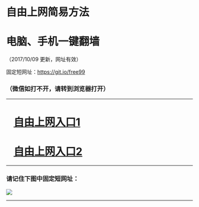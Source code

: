 ﻿# 自由上网简易方法

# 电脑、手机一键翻墙

（2017/10/09 更新，网址有效）

固定短网址：https://git.io/free99

### （微信如打不开，请转到浏览器打开）


***





# &nbsp;&nbsp; <a href="http://ft1019222292.fwq-tz-1001.info/fwqtz01.html?t=100900125910 " target="_blank">自由上网入口1</a>
# &nbsp;&nbsp; <a href="http://ft163877054.fwq-tz-1002.info/fwqtz02.html?t=10090015788 " target="_blank">自由上网入口2</a>
***

### 请记住下图中固定短网址：

<img src="https://s3-us-west-2.amazonaws.com/fwq-1001/yjfq-20170905okok.png" /> 


***

